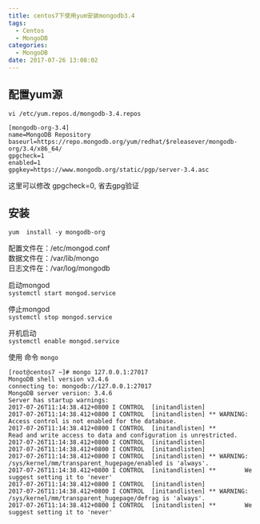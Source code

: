```yaml
---
title: centos7下使用yum安装mongodb3.4
tags:
  - Centos
  - MongoDB
categories:
  - MongoDB
date: 2017-07-26 13:08:02
---
```



## 配置yum源

`vi /etc/yum.repos.d/mongodb-3.4.repos`

```
[mongodb-org-3.4]
name=MongoDB Repository
baseurl=https://repo.mongodb.org/yum/redhat/$releasever/mongodb-org/3.4/x86_64/
gpgcheck=1
enabled=1
gpgkey=https://www.mongodb.org/static/pgp/server-3.4.asc
```
<!-- more -->

这里可以修改 gpgcheck=0, 省去gpg验证

## 安装   
`yum  install -y mongodb-org`

配置文件在：/etc/mongod.conf   
数据文件在：/var/lib/mongo   
日志文件在：/var/log/mongodb   

启动mongod   
`systemctl start mongod.service`

停止mongod   
`systemctl stop mongod.service`

开机启动   
`systemctl enable mongod.service`

使用 命令  `mongo`

```
[root@centos7 ~]# mongo 127.0.0.1:27017
MongoDB shell version v3.4.6
connecting to: mongodb://127.0.0.1:27017
MongoDB server version: 3.4.6
Server has startup warnings: 
2017-07-26T11:14:38.412+0800 I CONTROL  [initandlisten] 
2017-07-26T11:14:38.412+0800 I CONTROL  [initandlisten] ** WARNING: Access control is not enabled for the database.
2017-07-26T11:14:38.412+0800 I CONTROL  [initandlisten] **          Read and write access to data and configuration is unrestricted.
2017-07-26T11:14:38.412+0800 I CONTROL  [initandlisten] 
2017-07-26T11:14:38.412+0800 I CONTROL  [initandlisten] 
2017-07-26T11:14:38.412+0800 I CONTROL  [initandlisten] ** WARNING: /sys/kernel/mm/transparent_hugepage/enabled is 'always'.
2017-07-26T11:14:38.412+0800 I CONTROL  [initandlisten] **        We suggest setting it to 'never'
2017-07-26T11:14:38.412+0800 I CONTROL  [initandlisten] 
2017-07-26T11:14:38.412+0800 I CONTROL  [initandlisten] ** WARNING: /sys/kernel/mm/transparent_hugepage/defrag is 'always'.
2017-07-26T11:14:38.412+0800 I CONTROL  [initandlisten] **        We suggest setting it to 'never'
```

